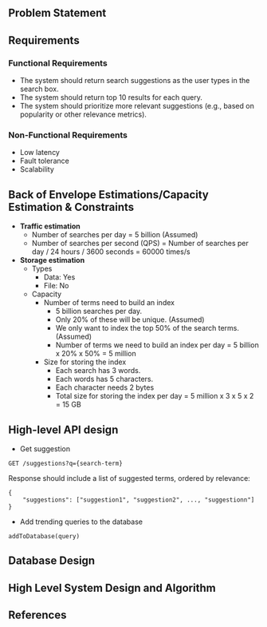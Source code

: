 ## Problem Statement

## Requirements
### Functional Requirements
* The system should return search suggestions as the user types in the search box.
* The system should return top 10 results for each query.
* The system should prioritize more relevant suggestions (e.g., based on popularity or other relevance metrics).
### Non-Functional Requirements
* Low latency
* Fault tolerance
* Scalability

## Back of Envelope Estimations/Capacity Estimation & Constraints
- **Traffic estimation**
   - Number of searches per day = 5 billion (Assumed)
   - Number of searches per second (QPS) = Number of searches per day / 24 hours / 3600 seconds = 60000 times/s
- **Storage estimation**
   - Types
      - Data: Yes
      - File: No
   - Capacity
      - Number of terms need to build an index
         - 5 billion searches per day.
         - Only 20% of these will be unique. (Assumed)
         - We only want to index the top 50% of the search terms. (Assumed)
         - Number of terms we need to build an index per day = 5 billion x 20% x 50% = 5 million
      - Size for storing the index
         - Each search has 3 words.
         - Each words has 5 characters.
         - Each character needs 2 bytes
         - Total size for storing the index per day = 5 million x 3 x 5 x 2 = 15 GB

## High-level API design 
* Get suggestion
```
GET /suggestions?q={search-term}
```
Response should include a list of suggested terms, ordered by relevance:
```
{
    "suggestions": ["suggestion1", "suggestion2", ..., "suggestionn"]
}
```
* Add trending queries to the database
```
addToDatabase(query)
```

## Database Design
## High Level System Design and Algorithm
## References
